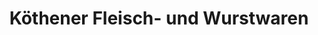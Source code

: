 ---
title: "Köthener Fleisch- und Wurstwaren"
url: /koethen-anhalt/koethener-fleisch-und-wurstwaren/
shop: Metzgerei
---